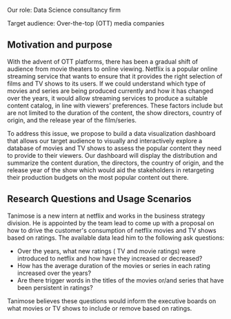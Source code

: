 Our role: Data Science consultancy firm 

Target audience: Over-the-top (OTT) media companies

## Motivation and purpose 

With the advent of OTT platforms, there has been a gradual shift of audience from movie theaters to online viewing. Netflix is a popular online streaming service that wants to ensure that it provides the right selection of films and TV shows to its users. If we could understand which type of movies and series are being produced currently and how it has changed over the years, it would allow streaming services to produce a suitable content catalog, in line with viewers’ preferences. These factors include but are not limited to the duration of the content, the show directors, country of origin, and the release year of the film/series. 

To address this issue, we propose to build a data visualization dashboard that allows our target audience to visually and interactively explore a database of movies and TV shows to assess the popular content they need to provide to their viewers. Our dashboard will display the distribution and summarize the content duration, the directors, the country of origin, and the release year of the show which would aid the stakeholders in retargeting their production budgets on the most popular content out there.



## Research Questions and Usage Scenarios

Tanimose is a new intern at netflix and works in the business strategy division. He is appointed by the team lead to come up with a proposal
on how to drive the customer's consumption of netflix movies and TV shows based on ratings. The available data lead him to the following ask questions: 

- Over the years, what new ratings ( TV and movie ratings) were introduced to netflix and how have they increased or decreased?
- How has the average duration of the movies or series in each rating increased over the years?
- Are there trigger words in the titles of the movies or/and series that have been persistent in ratings?

Tanimose believes these questions would inform the executive boards on what movies or TV shows to include or remove based on ratings. 
